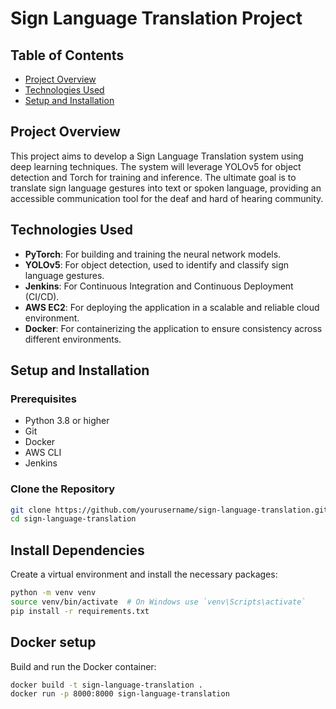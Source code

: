# Sign Language Translation Project

## Table of Contents
- [Project Overview](#project-overview)
- [Technologies Used](#technologies-used)
- [Setup and Installation](#setup-and-installation)

## Project Overview
This project aims to develop a Sign Language Translation system using deep learning techniques. The system will leverage YOLOv5 for object detection and Torch for training and inference. The ultimate goal is to translate sign language gestures into text or spoken language, providing an accessible communication tool for the deaf and hard of hearing community.

## Technologies Used
- **PyTorch**: For building and training the neural network models.
- **YOLOv5**: For object detection, used to identify and classify sign language gestures.
- **Jenkins**: For Continuous Integration and Continuous Deployment (CI/CD).
- **AWS EC2**: For deploying the application in a scalable and reliable cloud environment.
- **Docker**: For containerizing the application to ensure consistency across different environments.

## Setup and Installation

### Prerequisites
- Python 3.8 or higher
- Git
- Docker
- AWS CLI
- Jenkins

### Clone the Repository
```sh
git clone https://github.com/yourusername/sign-language-translation.git
cd sign-language-translation
```

## Install Dependencies

Create a virtual environment and install the necessary packages:

```sh
python -m venv venv
source venv/bin/activate  # On Windows use `venv\Scripts\activate`
pip install -r requirements.txt
```

## Docker setup

Build and run the Docker container:

```sh
docker build -t sign-language-translation .
docker run -p 8000:8000 sign-language-translation
```


